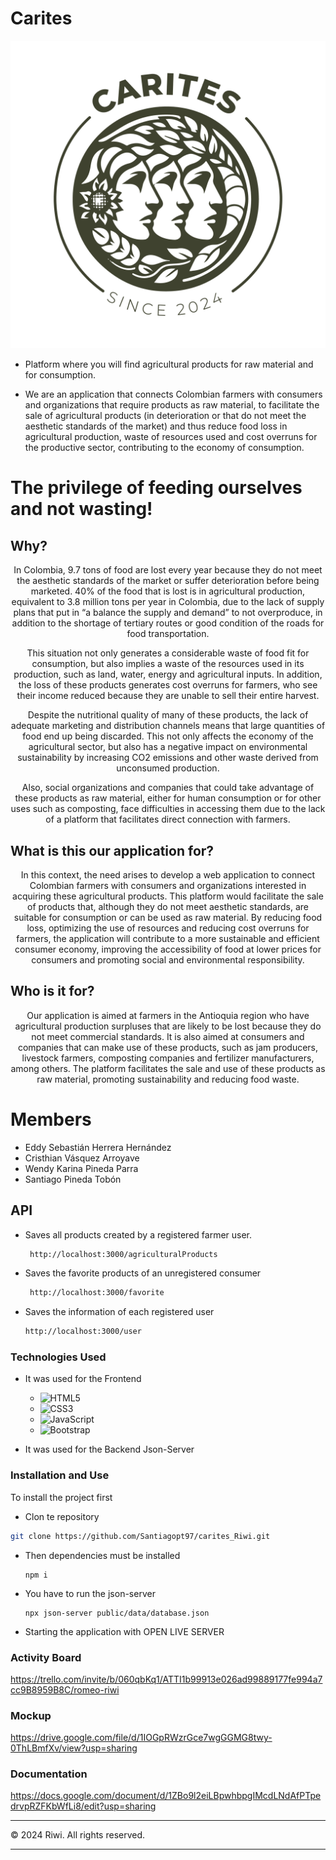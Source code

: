 # Carites 
![](https://github.com/Santiagopt97/carites_Riwi/blob/develop/public/img/Logo_Mesa%20de%20trabajo%201.png)
- Platform where you will find agricultural products for raw material and for consumption.

* We are an application that connects Colombian farmers with consumers and organizations that require products as raw material, to facilitate the sale of agricultural products (in deterioration or that do not meet the aesthetic standards of the market) and thus reduce food loss in agricultural production, waste of resources used and cost overruns for the productive sector, contributing to the economy of consumption.

# The privilege of feeding ourselves and not wasting!


## Why?

<p align="center">
  In Colombia, 9.7 tons of food are lost every year because they do not meet the aesthetic standards of the market or suffer deterioration before being marketed. 40% of the food that is lost is in agricultural production, equivalent to 3.8 million tons per year in Colombia, due to the lack of supply plans that put in “a balance the supply and demand” to not overproduce, in addition to the shortage of tertiary routes or good condition of the roads for food transportation.
</p>
<p align="center">
 This situation not only generates a considerable waste of food fit for consumption, but also implies a waste of the resources used in its production, such as land, water, energy and agricultural inputs. In addition, the loss of these products generates cost overruns for farmers, who see their income reduced because they are unable to sell their entire harvest.
</p>
<p align="center">
  Despite the nutritional quality of many of these products, the lack of adequate marketing and distribution channels means that large quantities of food end up being discarded. This not only affects the economy of the agricultural sector, but also has a negative impact on environmental sustainability by increasing CO2 emissions and other waste derived from unconsumed production.
</p>
<p align="center">
 Also, social organizations and companies that could take advantage of these products as raw material, either for human consumption or for other uses such as composting, face difficulties in accessing them due to the lack of a platform that facilitates direct connection with farmers.
</p>

## What is this our application for?

<p align="center">
  In this context, the need arises to develop a web application to connect Colombian farmers with consumers and organizations interested in acquiring these agricultural products. This platform would facilitate the sale of products that, although they do not meet aesthetic standards, are suitable for consumption or can be used as raw material. By reducing food loss, optimizing the use of resources and reducing cost overruns for farmers, the application will contribute to a more sustainable and efficient consumer economy, improving the accessibility of food at lower prices for consumers and promoting social and environmental responsibility.
</p>

## Who is it for?

<p align="center">
 Our application is aimed at farmers in the Antioquia region who have agricultural production surpluses that are likely to be lost because they do not meet commercial standards. It is also aimed at consumers and companies that can make use of these products, such as jam producers, livestock farmers, composting companies and fertilizer manufacturers, among others. The platform facilitates the sale and use of these products as raw material, promoting sustainability and reducing food waste.
</p>

# Members
* Eddy Sebastián Herrera Hernández
* Cristhian Vásquez Arroyave
* Wendy Karina Pineda Parra
* Santiago Pineda Tobón

## API
-   Saves all products created by a registered farmer user. 
    ``` bash
     http://localhost:3000/agriculturalProducts
    ```
-   Saves the favorite products of an unregistered consumer
    ``` bash
     http://localhost:3000/favorite
    ```
-    Saves the information of each registered user
     ``` bash
     http://localhost:3000/user
     ```
### Technologies Used
- It was used for the Frontend 
   - ![HTML5](https://img.shields.io/badge/HTML5-E34F26?style=for-the-badge&logo=html5&logoColor=white)
    - ![CSS3](https://img.shields.io/badge/CSS3-1572B6?style=for-the-badge&logo=css3&logoColor=white)
    - ![JavaScript](https://img.shields.io/badge/JavaScript-F7DF1E?style=for-the-badge&logo=javascript&logoColor=black)
   - ![Bootstrap](https://img.shields.io/badge/Bootstrap-563D7C?style=for-the-badge&logo=bootstrap&logoColor=white)

- It was used for the Backend
        Json-Server


### Installation and Use
To install the project first 
 - Clon te repository
```bash
git clone https://github.com/Santiagopt97/carites_Riwi.git
```
- Then dependencies must be installed 
    ```
    npm i 
    ```
- You have to run the json-server
    ```
    npx json-server public/data/database.json
    ```
- Starting the application with OPEN LIVE SERVER


### Activity Board
https://trello.com/invite/b/060qbKq1/ATTI1b99913e026ad99889177fe994a7cc9B8959B8C/romeo-riwi
### Mockup
https://drive.google.com/file/d/1IOGpRWzrGce7wgGGMG8twy-0ThLBmfXv/view?usp=sharing
### Documentation
https://docs.google.com/document/d/1ZBo9l2eiLBpwhbpgIMcdLNdAfPTpedrvpRZFKbWfLi8/edit?usp=sharing


---

© 2024 Riwi. All rights reserved.

---
